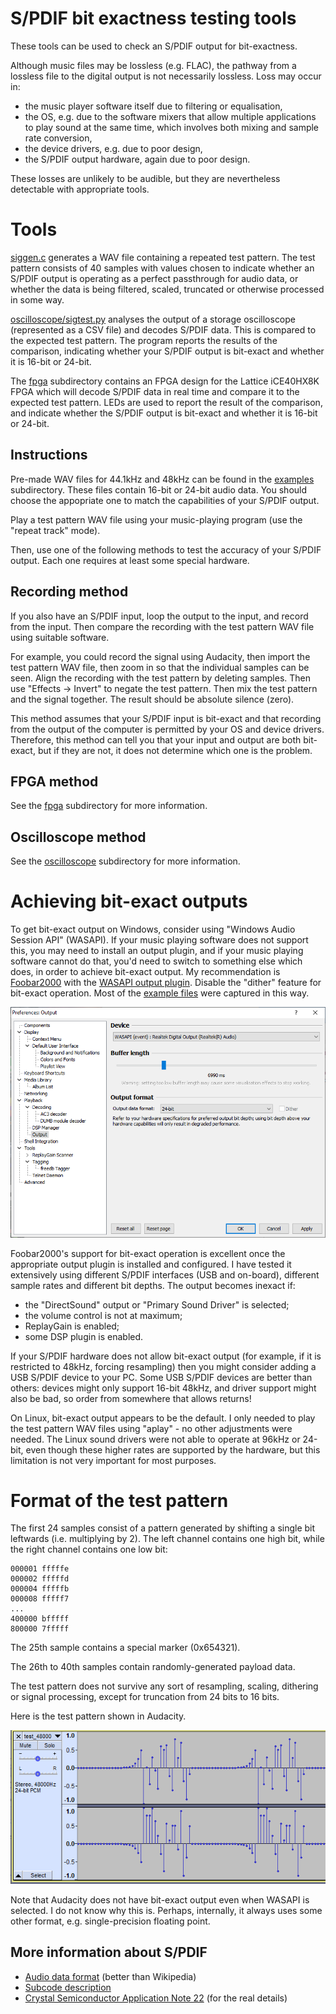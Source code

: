 
S/PDIF bit exactness testing tools
==================================

These tools can be used to check an S/PDIF output for bit-exactness.

Although music files may be lossless (e.g. FLAC), the pathway from a lossless file
to the digital output is not necessarily lossless. Loss may occur in:

- the music player software itself due to filtering or equalisation,
- the OS, e.g. due to the software mixers that allow multiple applications to play
  sound at the same time, which involves both mixing and sample rate conversion,
- the device drivers, e.g. due to poor design,
- the S/PDIF output hardware, again due to poor design.

These losses are unlikely to be audible, but they are nevertheless detectable
with appropriate tools.

Tools
=====

[siggen.c](siggen.c) generates a WAV file containing a repeated test
pattern. The test pattern consists of 40 samples with values chosen
to indicate whether an S/PDIF output is operating as a perfect passthrough
for audio data, or whether the data is being filtered, scaled, truncated
or otherwise processed in some way.

[oscilloscope/sigtest.py](sigtest.py) analyses the output of a storage oscilloscope
(represented as a CSV file) and decodes S/PDIF data. This is compared to
the expected test pattern. The program reports the results of the comparison,
indicating whether your S/PDIF output is bit-exact and whether it is 16-bit or 24-bit.

The [fpga](fpga) subdirectory contains an FPGA design for the Lattice
iCE40HX8K FPGA which will decode S/PDIF data in real time and compare it to the
expected test pattern. LEDs are used to report the result of the comparison,
and indicate whether the S/PDIF output is bit-exact and whether it is 16-bit or 24-bit.


Instructions
------------

Pre-made WAV files for 44.1kHz and 48kHz can be found in the [examples](examples)
subdirectory. These files contain 16-bit or 24-bit audio data. You should
choose the appopriate one to match the capabilities of your S/PDIF output.

Play a test pattern WAV file using your music-playing program (use the "repeat track" mode).

Then, use one of the following methods to test the accuracy of your S/PDIF output.
Each one requires at least some special hardware.

Recording method
----------------

If you also have an S/PDIF input, loop the output to the input, and record from the
input. Then compare the recording with the test pattern WAV file using suitable
software.

For example, you could record the signal using Audacity, then import the test pattern
WAV file, then zoom in so that the individual samples can be seen. Align the recording
with the test pattern by deleting samples. Then use "Effects -> Invert" to negate the
test pattern. Then mix the test pattern and the signal together. The result should be
absolute silence (zero).

This method assumes that your S/PDIF input is bit-exact and that recording from the
output of the computer is permitted by your OS and device drivers. Therefore, this
method can tell you that your input and output are both bit-exact, but if they are
not, it does not determine which one is the problem.


FPGA method
-----------

See the [fpga](fpga) subdirectory for more information.


Oscilloscope method
-------------------

See the [oscilloscope](oscilloscope) subdirectory for more information.


Achieving bit-exact outputs
===========================

To get bit-exact output on Windows, consider using "Windows Audio Session API" (WASAPI).
If your music
playing software does not support this, you may need to install an output plugin, and if your
music playing software cannot do that, you'd need to switch to something else
which does, in order to achieve bit-exact output. My recommendation is
[Foobar2000](https://www.foobar2000.org/) with the
[WASAPI output plugin](https://www.foobar2000.org/components/view/foo_out_wasapi).
Disable the "dither" feature for bit-exact operation. Most of the
[example files](examples) were captured in this way.

![Foobar2000 WASAPI output configuration](/img/wasapi_24_bit.png)

Foobar2000's support for bit-exact operation is excellent once the appropriate output plugin is
installed and configured.
I have tested it extensively using different S/PDIF interfaces (USB and on-board),
different sample rates and different bit depths. The output becomes inexact if:

- the "DirectSound" output or "Primary Sound Driver" is selected;
- the volume control is not at maximum;
- ReplayGain is enabled;
- some DSP plugin is enabled.

If your S/PDIF hardware does not allow bit-exact output (for example, if it is restricted
to 48kHz, forcing resampling) then you might consider adding a USB S/PDIF device to your PC.
Some USB S/PDIF devices are better than others: devices might only support 16-bit 48kHz,
and driver support might also be bad, so order from somewhere that allows returns!

On Linux, bit-exact output appears to be the default. I only needed to play the
test pattern WAV files using "aplay" - no other adjustments were needed.
The Linux sound drivers were not able to operate at 96kHz or 24-bit, even though these
higher rates are supported by the hardware, but this limitation is not very important
for most purposes.


Format of the test pattern
==========================

The first 24 samples consist of a pattern generated by shifting a single bit leftwards (i.e.
multiplying by 2). The left channel contains one high bit, while the right channel contains
one low bit:

    000001 fffffe
    000002 fffffd
    000004 fffffb
    000008 fffff7
    ...
    400000 bfffff
    800000 7fffff

The 25th sample contains a special marker (0x654321).

The 26th to 40th samples contain randomly-generated payload data.

The test pattern does not survive any sort of resampling, scaling, dithering
or signal processing, except for truncation from 24 bits to 16 bits.

Here is the test pattern shown in Audacity.

![Audacity screenshot](/img/wav.png)

Note that Audacity does not have
bit-exact output even when WASAPI is selected. I do not know why this is. Perhaps, internally,
it always uses some other format, e.g. single-precision floating point.


More information about S/PDIF
-----------------------------

- [Audio data format](http://www.hardwarebook.info/S/PDIF) (better than Wikipedia)
- [Subcode description](https://www.minidisc.org/spdif_c_channel.html)
- [Crystal Semiconductor Application Note 22](https://www.minidisc.org/manuals/an22.pdf) (for the
  real details)

